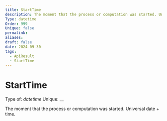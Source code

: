 ```yaml
---
title: StartTime
description: The moment that the process or computation was started. Universal date + time.
Type: datetime
Order: 999
Unique: false
permalink: 
aliases: 
draft: false
date: 2024-09-30
tags:
  - ApiResult
  - StartTime
---
```

# StartTime

Type of: _datetime_
Unique: __

The moment that the process or computation was started. Universal date + time.



  